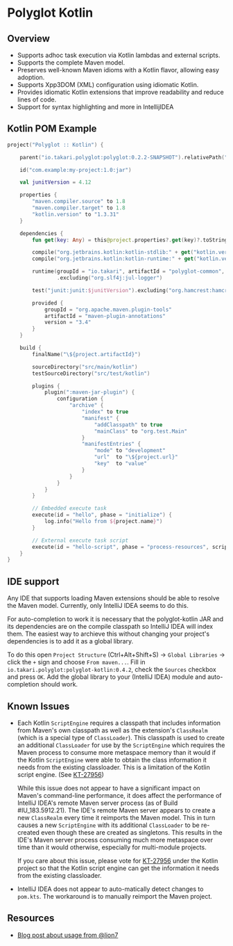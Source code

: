 # Polyglot Kotlin  

## Overview

- Supports adhoc task execution via Kotlin lambdas and external scripts.
- Supports the complete Maven model.
- Preserves well-known Maven idioms with a Kotlin flavor, allowing easy adoption.
- Supports Xpp3DOM (XML) configuration using idiomatic Kotlin.
- Provides idiomatic Kotlin extensions that improve readability and reduce lines of code.
- Support for syntax highlighting and more in IntellijIDEA

## Kotlin POM Example

```kotlin
project("Polyglot :: Kotlin") {

    parent("io.takari.polyglot:polyglot:0.2.2-SNAPSHOT").relativePath("../pom.kts")

    id("com.example:my-project:1.0:jar")

    val junitVersion = 4.12

    properties {
        "maven.compiler.source" to 1.8
        "maven.compiler.target" to 1.8
        "kotlin.version" to "1.3.31"
    }

    dependencies {
        fun get(key: Any) = this@project.properties?.get(key)?.toString() ?: ""

        compile("org.jetbrains.kotlin:kotlin-stdlib:" + get("kotlin.version"))
        compile("org.jetbrains.kotlin:kotlin-runtime:" + get("kotlin.version"))

        runtime(groupId = "io.takari", artifactId = "polyglot-common", version = this@project.version)
                .excluding("org.slf4j:jul-logger")

        test("junit:junit:$junitVersion").excluding("org.hamcrest:hamcrest-core")

        provided {
            groupId = "org.apache.maven.plugin-tools"
            artifactId = "maven-plugin-annotations"
            version = "3.4"
        }
    }

    build {
        finalName("\${project.artifactId}")

        sourceDirectory("src/main/kotlin")
        testSourceDirectory("src/test/kotlin")

        plugins {
            plugin(":maven-jar-plugin") {
                configuration {
                    "archive" {
                        "index" to true
                        "manifest" {
                            "addClasspath" to true
                            "mainClass" to "org.test.Main"
                        }
                        "manifestEntries" {
                            "mode" to "development"
                            "url"  to "\${project.url}"
                            "key"  to "value"
                        }
                    }
                }
            }
        }

        // Embedded execute task
        execute(id = "hello", phase = "initialize") {
            log.info("Hello from ${project.name}")
        }

        // External execute task script
        execute(id = "hello-script", phase = "process-resources", script = "hello.task.kts")
    }
}
```

## IDE support

Any IDE that supports loading Maven extensions should be able to resolve the Maven model.
Currently, only IntelliJ IDEA seems to do this. 

For auto-completion to work it is necessary that the polyglot-kotlin JAR and its dependencies are on the compile 
classpath so IntelliJ IDEA will index them. The easiest way to archieve this without changing your project's
dependencies is to add it as a global library. 

To do this open `Project Structure` (Ctrl+Alt+Shift+S) -> `Global Libraries` -> click the `+` sign and choose `From maven...`.
Fill in `io.takari.polyglot:polyglot-kotlin:0.4.2`, check the `Sources` checkbox and press `OK`.
Add the global library to your (IntelliJ IDEA) module and auto-completion should work.

## Known Issues

- Each Kotlin `ScriptEngine` requires a classpath that includes information from Maven's own classpath as well as the
  extension's `ClassRealm` (which is a special type of `ClassLoader`). This classpath is used to create an additional
  `ClassLoader` for use by the `ScriptEngine` which requires the Maven process to consume more metaspace memory than it
  would if the Kotlin `ScriptEngine` were able to obtain the class information it needs from the existing classloader.
  This is a limitation of the Kotlin script engine. (See [KT-27956](https://youtrack.jetbrains.com/issue/KT-27956))

  While this issue does not appear to have a significant impact on Maven's command-line performance, it does affect the
  performance of IntelliJ IDEA's remote Maven server process (as of Build #IU_183.5912.21). The IDE's remote Maven
  server appears to create a new `ClassRealm` every time it reimports the Maven model. This in turn causes a new
  `ScriptEngine` with its additional `ClassLoader` to be re-created even though these are created as singletons. This
  results in the IDE's Maven server process consuming much more metaspace over time than it would otherwise, especially
  for multi-module projects.

  If you care about this issue, please vote for [KT-27956](https://youtrack.jetbrains.com/issue/KT-27956) under the
  Kotlin project so that the Kotlin script engine can get the information it needs from the existing classloader.

- IntelliJ IDEA does not appear to auto-matically detect changes to `pom.kts`. The workaround is to manually reimport
  the Maven project.

## Resources

- [Blog post about usage from @lion7](https://craftsmen.nl/polyglot-maven-kotlin-instead-of-xml/)